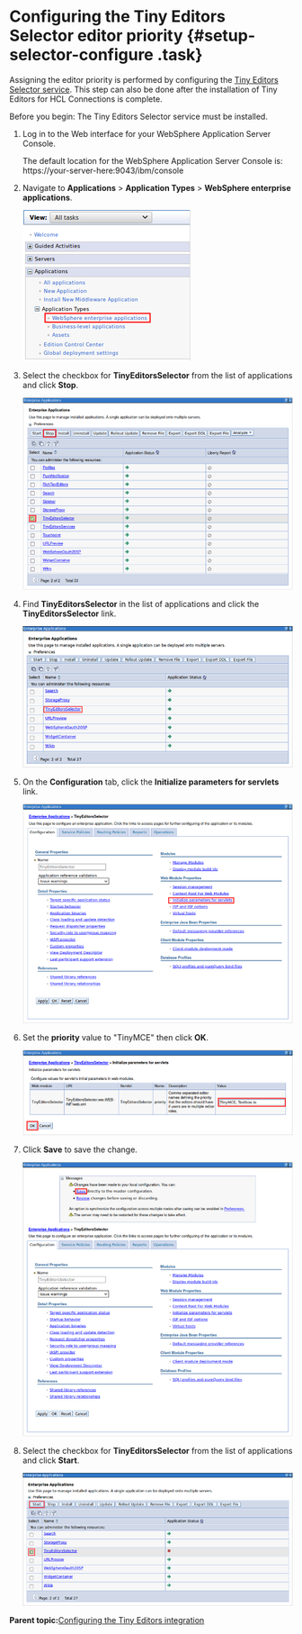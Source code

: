 # Configuring the Tiny Editors Selector editor priority {#setup-selector-configure .task}

Assigning the editor priority is performed by configuring the [Tiny Editors Selector service](t_01-setup_01-selector_00-summary.md). This step can also be done after the installation of Tiny Editors for HCL Connections is complete.

Before you begin: The Tiny Editors Selector service must be installed.

1.  Log in to the Web interface for your WebSphere Application Server Console.

    The default location for the WebSphere Application Server Console is: https://your-server-here:9043/ibm/console

2.  Navigate to **Applications** \> **Application Types** \> **WebSphere enterprise applications**.

    ![Websphere applications link](resource/was/applications_applications.png)

3.  Select the checkbox for **TinyEditorsSelector** from the list of applications and click **Stop**.

    ![Stop TinyEditorsSelector](resource/was/stop_connectsix.png)

4.  Find **TinyEditorsSelector** in the list of applications and click the **TinyEditorsSelector** link.

    ![TinyEditorsSelector link](resource/was/click_connectsix.png)

5.  On the **Configuration** tab, click the **Initialize parameters for servlets** link.

    !["Initialize parameters for servlets" link](resource/was/prioritize_connectsix_01.png)

6.  Set the **priority** value to "TinyMCE" then click **OK**.

    !["Initialize parameters for servlets" dialog](resource/was/prioritize_connectsix_02.png)

7.  Click **Save** to save the change.

    ![Save configuration changes](resource/was/prioritize_connectsix_03.png)

8.  Select the checkbox for **TinyEditorsSelector** from the list of applications and click **Start**.

    ![Start TinyEditorsSelector](resource/was/start_connectsix.png)


**Parent topic:**[Configuring the Tiny Editors integration](../../install/tiny_editors/t_01-setup_03-editors_01-configure_00-summary.md)

